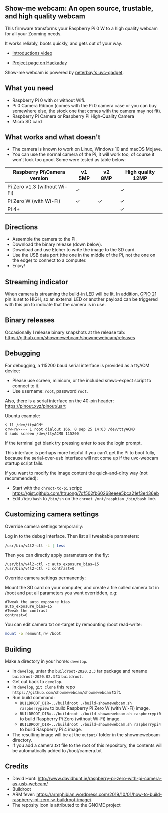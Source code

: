 Show-me webcam: An open source, trustable, and high quality webcam
--

This firmware transforms your Raspberry Pi 0 W to a high quality webcam for all your Zooming needs.

It works reliably, boots quickly, and gets out of your way. 

- [Introductions video](https://youtu.be/nH2G16YoBT4)

- [Project page on Hackaday](https://hackaday.io/project/174479-raspberry-pi-0-hq-usb-webcam)

Show-me webcam is powered by [peterbay's uvc-gadget](https://github.com/peterbay/uvc-gadget).

What you need
--
- Raspberry Pi 0 with or without Wifi.
- Pi 0 Camera Ribbon (comes with the Pi 0 camera case or you can buy somewhere else, the stock one that comes with the camera may not fit).
- Raspberry Pi Camera or Raspberry Pi High-Quality Camera
- Micro SD card

What works and what doesn't
--
- The camera is known to work on Linux, Windows 10 and macOS Mojave.
- You can use the normal camera of the Pi, it will work too, of course it won't look too good. Some were tested as table below:

| Raspberry Pi\Camera version  | v1 5MP  | v2 8MP  | High quality 12MP |
| ---------------------------- | ------- | ------- | ----------------- |
| Pi Zero v1.3 (without Wi-Fi) | &check; |         | &check;           |
| Pi Zero W (with Wi-Fi)       | &check; | &check; | &check;           |
| Pi 4+                        |         |         | &check;           |

Directions
--
- Assemble the camera to the Pi.
- Download the binary release (down below).
- Download and use Etcher to write the image to the SD card. 
- Use the USB data port (the one in the middle of the Pi, not the one on the edge) to connect to a computer.
- Enjoy!

Streaming indicator
--
When camera is streaming the build-in LED will be lit. In addition, [GPIO 21](https://pinout.xyz/pinout/pin40_gpio21#) pin is set to HIGH, so an external LED or another payload can be triggered with this pin to indicate that the camera is in use.

Binary releases
--
Occasionally I release binary snapshots at the release tab: https://github.com/showmewebcam/showmewebcam/releases

Debugging
--
For debugging, a 115200 baud serial interface is provided as a ttyACM device:
- Please use screen, minicom, or the included smwc-expect script to connect to it.
- Use username: `root`, password `root`.

Also, there is a serial interface on the 40-pin header: https://pinout.xyz/pinout/uart

Ubuntu example:
```
$ ll /dev/ttyACM*
crw-rw---- 1 root dialout 166, 0 sep 25 14:03 /dev/ttyACM0
$ sudo screen /dev/ttyACM0 115200
```

If the terminal get blank try pressing enter to see the login prompt.

This interface is perhaps more helpful if you can't get the Pi to boot fully, because the serial-over-usb interface
will not come up if the uvc-webcam startup script fails.

If you want to modify the image content the quick-and-dirty way (not recommended):
- Start with the `chroot-to-pi` script: https://gist.github.com/htruong/7df502fb60268eeee5bca21ef3e436eb
- Edit `/bin/bash` to `/bin/sh` on the `chroot /mnt/raspbian /bin/bash` line.


Customizing camera settings
--

Override camera settings temporarily:

Log in to the debug interface. Then list all tweakable parameters:

```bash
/usr/bin/v4l2-ctl -L | less
```

Then you can directly apply parameters on the fly:

```
/usr/bin/v4l2-ctl -c auto_exposure_bias=15
/usr/bin/v4l2-ctl -c contrast=0
```

Override camera settings permanently:

Mount the SD card on your computer, and create a file called
camera.txt in /boot and put all parameters you want overridden, e.g:

```
#Tweak the auto exposure bias
auto_exposure_bias=15
#Tweak the contrast
contrast=0
```

You can edit camera.txt on-target by remounting /boot read-write:

```bash
mount -o remount,rw /boot
```

Building
--
Make a directory in your home: `develop`.

- In `develop`, untar the `buildroot-2020.2.3` tar package and rename `buildroot-2020.02.3` to `buildroot`. 
- Get out back to `develop`.
- In `develop`, `git clone` this repo `https://github.com/showmewebcam/showmewebcam` to it.
- Run build command:
  - `BUILDROOT_DIR=../buildroot ./build-showmewebcam.sh raspberrypi0w` to build Raspberry Pi Zero W (with Wi-Fi) image.
  - `BUILDROOT_DIR=../buildroot ./build-showmewebcam.sh raspberrypi0` to build Raspberry Pi Zero (without Wi-Fi) image.
  - `BUILDROOT_DIR=../buildroot ./build-showmewebcam.sh raspberrypi4` to build Raspberry Pi 4 image.
- The resulting image will be at the `output/` folder in the showmewebcam directory.
- If you add a camera.txt file to the root of this repository, the contents will be automatically added to /boot/camera.txt

Credits
--

- David Hunt: http://www.davidhunt.ie/raspberry-pi-zero-with-pi-camera-as-usb-webcam/
- Buildroot
- ARM fever: https://armphibian.wordpress.com/2019/10/01/how-to-build-raspberry-pi-zero-w-buildroot-image/
- The reposity icon is attributed to the GNOME project
